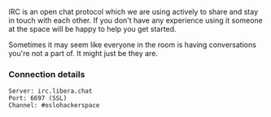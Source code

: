 IRC is an open chat protocol which we are using actively to share and stay in touch with each other. If you don't have any experience using it someone at the space will be happy to help you get started.

Sometimes it may seem like everyone in the room is having conversations you're not a part of. It might just be they are.

### Connection details

    Server: irc.libera.chat
    Port: 6697 (SSL)
    Channel: #oslohackerspace
